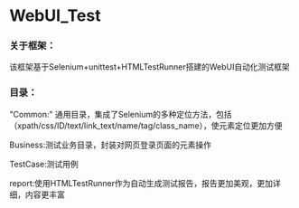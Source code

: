# WebUI_Test
### 关于框架：
该框架基于Selenium+unittest+HTMLTestRunner搭建的WebUI自动化测试框架
### 目录：
"Common:" 通用目录，集成了Selenium的多种定位方法，包括（xpath/css/ID/text/link_text/name/tag/class_name），使元素定位更加方便

Business:测试业务目录，封装对网页登录页面的元素操作

TestCase:测试用例

report:使用HTMLTestRunner作为自动生成测试报告，报告更加美观，更加详细，内容更丰富
